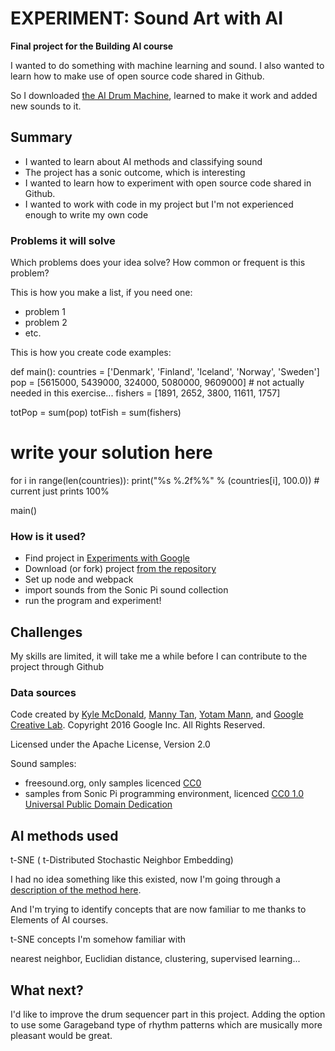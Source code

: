 # EXPERIMENT: Sound Art with AI
**Final project for the Building AI course**

I wanted to do something with machine learning and sound. I also wanted to learn how to make use of open source code shared in Github.

So I downloaded [the AI Drum Machine](https://github.com/googlecreativelab/aiexperiments-drum-machine), learned to make it work and added new sounds to it.

## Summary

* I wanted to learn about AI methods and classifying sound
* The project has a sonic outcome, which is interesting
* I wanted to learn how to experiment with open source code shared in Github.
* I wanted to work with code in my project but I'm not experienced enough to write my own code

### Problems it will solve

Which problems does your idea solve? How common or frequent is this problem?

This is how you make a list, if you need one:
* problem 1
* problem 2
* etc.

This is how you create code examples:

def main():
   countries = ['Denmark', 'Finland', 'Iceland', 'Norway', 'Sweden']
   pop = [5615000, 5439000, 324000, 5080000, 9609000]   # not actually needed in this exercise...
   fishers = [1891, 2652, 3800, 11611, 1757]

   totPop = sum(pop)
   totFish = sum(fishers)

   # write your solution here

   for i in range(len(countries)):
      print("%s %.2f%%" % (countries[i], 100.0))    # current just prints 100%

main()


### How is it used?

* Find project in [Experiments with Google](https://experiments.withgoogle.com/experiments)
* Download (or fork) project [from the repository](https://github.com/googlecreativelab/aiexperiments-drum-machine)
* Set up node and webpack
* import sounds from the Sonic Pi sound collection
* run the program and experiment!


## Challenges

My skills are limited, it will take me a while before I can contribute to the project through Github


### Data sources
Code created by [Kyle McDonald](https://github.com/kylemcdonald), [Manny Tan](https://github.com/mannytan), [Yotam Mann](https://github.com/tambien), and [Google Creative Lab](https://github.com/googlecreativelab/). 
Copyright 2016 Google Inc. All Rights Reserved.

Licensed under the Apache License, Version 2.0

Sound samples: 
* freesound.org, only samples licenced [CC0](https://creativecommons.org/publicdomain/zero/1.0/)
* samples from Sonic Pi programming environment, licenced [CC0 1.0 Universal Public Domain Dedication](https://creativecommons.org/publicdomain/zero/1.0/)


## AI methods used

t-SNE ( t-Distributed Stochastic Neighbor Embedding)

I had no idea something like this existed, now I'm going through a [description of the method here](https://medium.com/analytics-vidhya/what-is-t-sne-37bfb920e431).

And I'm trying to identify concepts that are now familiar to me thanks to Elements of AI courses.

t-SNE concepts I'm somehow familiar with

nearest neighbor, Euclidian distance, clustering, supervised learning...

## What next?
I'd like to improve the drum sequencer part in this project. Adding the option to use some Garageband type of rhythm patterns which are musically more pleasant would be great.

